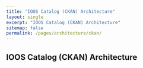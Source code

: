 ```yaml
---
title: "IOOS Catalog (CKAN) Architecture"
layout: single
excerpt: "IOOS Catalog (CKAN) Architecture"
sitemap: false
permalink: /pages/architecture/ckan/
---
```

## IOOS Catalog (CKAN) Architecture ##
